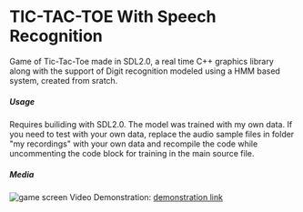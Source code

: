 # TIC-TAC-TOE With Speech Recognition
Game of Tic-Tac-Toe made in SDL2.0, a real time C++ graphics library along with the support of Digit recognition modeled using a HMM based system, created from sratch.

##### Usage
Requires builiding with SDL2.0. The model was trained with my own data. If you need to test with your own data, replace the audio sample files in folder "my recordings" with your own data and recompile the code while uncommenting the code block for training in the main source file.

##### Media
![game screen](https://j.gifs.com/81GV3L.gif)
Video Demonstration: [demonstration link](https://youtu.be/We9ehU7vOI0)


